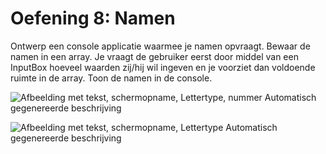 # Oefening 8: Namen

Ontwerp een console applicatie waarmee je namen opvraagt. Bewaar de
namen in een array. Je vraagt de gebruiker eerst door middel van een
InputBox hoeveel waarden zij/hij wil ingeven en je voorziet dan
voldoende ruimte in de array. Toon de namen in de console.

![Afbeelding met tekst, schermopname, Lettertype, nummer Automatisch
gegenereerde
beschrijving](./media/image1.png)

![Afbeelding met tekst, schermopname, Lettertype Automatisch
gegenereerde
beschrijving](./media/image2.png)
